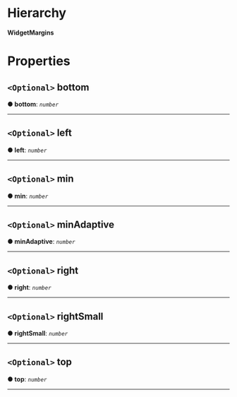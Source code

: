 

# Hierarchy

**WidgetMargins**

# Properties

<a id="bottom"></a>

## `<Optional>` bottom

**● bottom**: *`number`*

___
<a id="left"></a>

## `<Optional>` left

**● left**: *`number`*

___
<a id="min"></a>

## `<Optional>` min

**● min**: *`number`*

___
<a id="minadaptive"></a>

## `<Optional>` minAdaptive

**● minAdaptive**: *`number`*

___
<a id="right"></a>

## `<Optional>` right

**● right**: *`number`*

___
<a id="rightsmall"></a>

## `<Optional>` rightSmall

**● rightSmall**: *`number`*

___
<a id="top"></a>

## `<Optional>` top

**● top**: *`number`*

___

